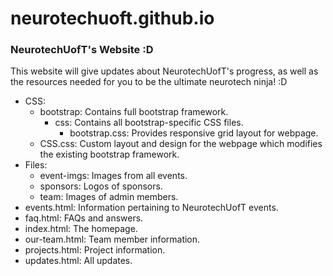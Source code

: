 # neurotechuoft.github.io
### NeurotechUofT's Website :D
This website will give updates about NeurotechUofT's progress, as well as the resources needed for you to be the ultimate neurotech ninja! :D

- CSS:
    - bootstrap: Contains full bootstrap framework.
        - css: Contains all bootstrap-specific CSS files.
            - bootstrap.css: Provides responsive grid layout for webpage.
    - CSS.css: Custom layout and design for the webpage which modifies the existing
      bootstrap framework.
- Files:
    - event-imgs: Images from all events.
    - sponsors: Logos of sponsors.
    - team: Images of admin members.
- events.html: Information pertaining to NeurotechUofT events.
- faq.html: FAQs and answers.
- index.html: The homepage.
- our-team.html: Team member information.
- projects.html: Project information.
- updates.html: All updates.
